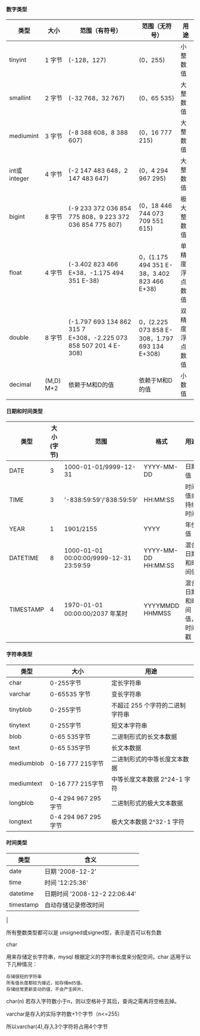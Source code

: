 
#### 数字类型
|   类型            |   大小         |   范围（有符号）                                                      |   范围（无符号）                                   |   用途               |
|   -------------   |   ----------   |   -----------------------------------------------------------------   |   ----------------------------------------------   |   ----------------   |
|   tinyint         |   1 字节       |   (-128，127)                                                         |   (0，255)                                         |   小整数值           |
|   smallint        |   2 字节       |   (-32 768，32 767)                                                   |   (0，65 535)                                      |   大整数值           |
|   mediumint       |   3 字节       |   (-8 388 608，8 388 607)                                             |   (0，16 777 215)                                  |   大整数值           |
|   int或integer    |   4 字节       |   (-2 147 483 648，2 147 483 647)                                     |   (0，4 294 967 295)                               |   大整数值           |
|   bigint          |   8 字节       |   (-9 233 372 036 854 775 808，9 223 372 036 854 775 807)             |   (0，18 446 744 073 709 551 615)                  |   极大整数值         |
|   float           |   4 字节       |   (-3.402 823 466 E+38，-1.175 494 351 E-38)                          |   0，(1.175 494 351 E-38，3.402 823 466 E+38)      |   单精度 浮点数值    |
|   double          |   8 字节       |   (-1.797 693 134 862 315 7 E+308，-2.225 073 858 507 201 4 E-308)    |   0，(2.225 073 858 E-308，1.797 693 134 E+308)    |   双精度 浮点数值    |
|   decimal         |   (M,D) M+2    |   依赖于M和D的值                                                      |   依赖于M和D的值                                   |   小数值             |




#### 日期和时间类型
|   类型         |   大小 (字节)    |   范围                                       |   格式                   |   用途                        |
|   ----------   |   ------------   |   ----------------------------------------   |   --------------------   |   -------------------------   |
|   DATE         |   3              |   1000-01-01/9999-12-31                      |   YYYY-MM-DD             |   日期值                      |
|   TIME         |   3              |   '-838:59:59'/'838:59:59'                   |   HH:MM:SS               |   时间值或持续时间            |
|   YEAR         |   1              |   1901/2155                                  |   YYYY                   |   年份值                      |
|   DATETIME     |   8              |   1000-01-01 00:00:00/9999-12-31 23:59:59    |   YYYY-MM-DD HH:MM:SS    |   混合日期和时间值            |
|   TIMESTAMP    |   4              |   1970-01-01 00:00:00/2037 年某时            |   YYYYMMDD HHMMSS        |   混合日期和时间值，时间戳    |


#### 字符串类型
|   类型          |   大小                   |   用途                               |
|   -----------   |   --------------------   |   --------------------------------   |
|   char          |   0-255字节              |   定长字符串                         |
|   varchar       |   0-65535 字节           |   变长字符串                         |
|   tinyblob      |   0-255字节              |   不超过 255 个字符的二进制字符串    |
|   tinytext      |   0-255字节              |   短文本字符串                       |
|   blob          |   0-65 535字节           |   二进制形式的长文本数据             |
|   text          |   0-65 535字节           |   长文本数据                         |
|   mediumblob    |   0-16 777 215字节       |   二进制形式的中等长度文本数据       |
|   mediumtext    |   0-16 777 215字节       |   中等长度文本数据 2^24-1 字符       |
|   longblob      |   0-4 294 967 295字节    |   二进制形式的极大文本数据           |
|   longtext      |   0-4 294 967 295字节    |   极大文本数据 2^32-1 字符           |

#### 时间类型
|   类型         |   含义                             |
|   ----------   |   ------------------------------   |
|   date         |   日期 '2008-12-2'                 |
|   time         |   时间 '12:25:36'                  |
|   datetime     |   日期时间 '2008-12-2 22:06:44'    |
|   timestamp    |   自动存储记录修改时间             |
|



所有整数类型都可以是 unsigned或signed型，表示是否可以有负数


char

用来存储定长字符串，mysql 根据定义的字符串长度来分配空间，char 适用于以下几种情况：

    存储很短的字符串
    所有值长度都较为接近，如存储md5值。
    存储经常更新变动的值，不会产生碎片。


char(n) 若存入字符数小于n，则以空格补于其后，查询之需再将空格去掉。

varchar是存入的实际字符数+1个字节（n<=255）

所以varchar(4),存入3个字符将占用4个字节